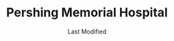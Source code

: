 ---
layout: location-page
date: Last Modified
description: "Local COVID-19 testing is available at Pershing Memorial Hospital in Brookfield, Missouri, USA."
permalink: "locations/missouri/brookfield/pershing-memorial-hospital/"
tags:
  - locations
  - missouri
title: Pershing Memorial Hospital 
uniqueName: pershing-memorial-hospital
state: Missouri
stateAbbr: MO
hood: "Brookfield"
address: "130 E Lockling Ave"
city: "Brookfield"
zip: "64628"
zipsNearby: "50052 52549 52555 50147 64001 64620 64424 64622 64623 64624 64625 64628 64630 64631 64632 64429 64633 64601 64654 64635 64636 64020 64021 64637 64638 64639 64022 64640 64641 64642 64643 64644 64035 64036 64037 64646 64647 64648 64649 64650 64651 64652 64067 64653 64655 64656 64658 64659 64660 64661 64664 64645 64667 64668 64680 64670 64671 64672 64673 64674 64084 64085 64481 64676 64679 64681 64682 64683 64686 64096 64688 64689 65230 65320 63530 63531 63532 65321 65322 65233 63533 65236 65246 65286 65239 63534 63431 63437 65243 65244 63536 63537 63538 65327 63539 65247 65248 65250 65330 65254 63541 63544 63545 63546 65256 65257 65258 65259 63547 65260 65261 63501 63446 63535 63548 63540 63549 63451 63551 63552 65263 65339 65340 65344 63556 65270 65347 63458 63557 63558 65274 63460 63559 65275 63464 63560 63561 65278 65281 63450 63468 63434 63469 65349 65284 65351 63565 63566 63567" 
mapUrl: "http://maps.apple.com/?q=Pershing+Memorial+Hospital&address=130+E+Lockling+Ave,Brookfield,Missouri,64628"
locationType: Please contact for drive-thru/walk-in availability.
phone: "660-258-2222"
website: "http://www.phsmo.org/"
onlineBooking: undefined
closed: undefined
closedUpdate: April 17th, 2020
notes: "By appointment only. Only for individuals with symptoms. Requires phone screen."
days: Contact for hours of operation.
ctaMessage: Learn more
ctaUrl: "http://www.phsmo.org/"
---